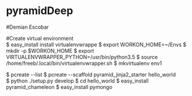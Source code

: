 # pyramidDeep
#Demian Escobar

#Create virtual environment <br>
$ easy_install install virtualenvwrappe
$ export WORKON_HOME=~/Envs
$ mkdir -p $WORKON_HOME
$ export VIRTUALENVWRAPPER_PYTHON=/usr/bin/python3.5
$ source /home/freeb/.local/bin/virtualenvwrapper.sh
$ mkvirtualenv env1




$ pcreate --list
$ pcreate --scaffold pyramid_jinja2_starter hello_world   
$ python ./setup.py develop
$ cd hello_world
$ easy_install pyramid_chameleon
$ easy_install pymongo

